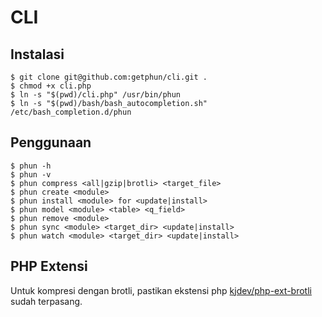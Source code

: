 # CLI

## Instalasi

```
$ git clone git@github.com:getphun/cli.git .
$ chmod +x cli.php
$ ln -s "$(pwd)/cli.php" /usr/bin/phun
$ ln -s "$(pwd)/bash/bash_autocompletion.sh" /etc/bash_completion.d/phun
```

## Penggunaan

```
$ phun -h
$ phun -v
$ phun compress <all|gzip|brotli> <target_file>
$ phun create <module>
$ phun install <module> for <update|install>
$ phun model <module> <table> <q_field>
$ phun remove <module>
$ phun sync <module> <target_dir> <update|install>
$ phun watch <module> <target_dir> <update|install>
```

## PHP Extensi

Untuk kompresi dengan brotli, pastikan ekstensi php 
[kjdev/php-ext-brotli](https://github.com/kjdev/php-ext-brotli) sudah terpasang.